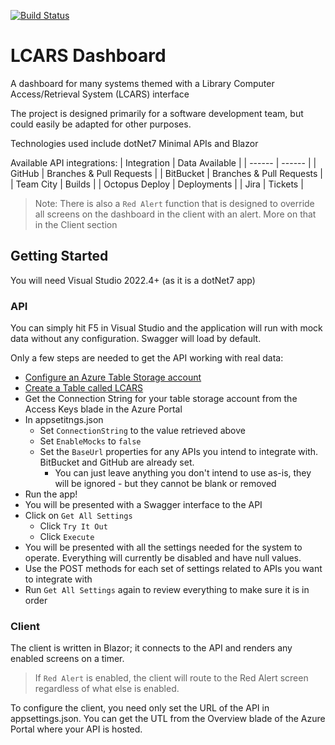 [![Build Status](https://dev.azure.com/darlorob/LCARS/_apis/build/status/LCARS?branchName=master)](https://dev.azure.com/darlorob/LCARS/_build/latest?definitionId=4&branchName=master)

# LCARS Dashboard

A dashboard for many systems themed with a Library Computer Access/Retrieval System (LCARS) interface

The project is designed primarily for a software development team, but could easily be adapted for other purposes.

Technologies used include dotNet7 Minimal APIs and Blazor

Available API integrations:
| Integration | Data Available |
| ------ | ------ |
| GitHub | Branches & Pull Requests |
| BitBucket | Branches & Pull Requests |
| Team City | Builds |
| Octopus Deploy | Deployments |
| Jira | Tickets |

> Note: There is also a `Red Alert` function that is designed to override all screens on the dashboard in the client with an alert. More on that in the Client section

## Getting Started

You will need Visual Studio 2022.4+ (as it is a dotNet7 app)

### API

You can simply hit F5 in Visual Studio and the application will run with mock data without any configuration. Swagger will load by default.
 
Only a few steps are needed to get the API working with real data:

- [Configure an Azure Table Storage account](https://learn.microsoft.com/en-us/azure/storage/common/storage-account-create?tabs=azure-portal)
- [Create a Table called LCARS](https://learn.microsoft.com/en-us/azure/storage/tables/table-storage-quickstart-portal)
- Get the Connection String for your table storage account from the Access Keys blade in the Azure Portal
- In appsetitngs.json
    - Set `ConnectionString` to the value retrieved above
    - Set `EnableMocks` to `false`
    - Set the `BaseUrl` properties for any APIs you intend to integrate with. BitBucket and GitHub are already set.
        - You can just leave anything you don't intend to use as-is, they will be ignored - but they cannot be blank or removed
- Run the app!
- You will be presented with a Swagger interface to the API
- Click on `Get All Settings`
    - Click `Try It Out`
    - Click `Execute`
- You will be presented with all the settings needed for the system to operate. Everything will currently be disabled and have null values.
- Use the POST methods for each set of settings related to APIs you want to integrate with
- Run `Get All Settings` again to review everything to make sure it is in order

### Client

The client is written in Blazor; it connects to the API and renders any enabled screens on a timer.

> If `Red Alert` is enabled, the client will route to the Red Alert screen regardless of what else is enabled.

To configure the client, you need only set the URL of the API in appsettings.json. You can get the UTL from the Overview blade of the Azure Portal where your API is hosted.
